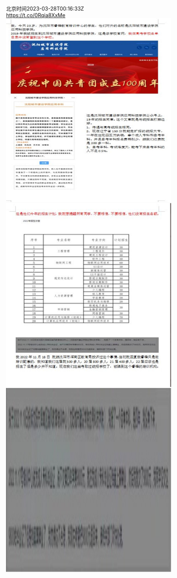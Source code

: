 北京时间2023-03-28T00:16:33Z<br>https://t.co/0Rqia8XxMe<br><img src='/temp/image/2023/w-Month-3/1640387338269343747_0.jpg' width='450' height='500'><img src='/temp/image/2023/w-Month-3/1640387338269343747_1.jpg' width='450' height='500'><img src='/temp/image/2023/w-Month-3/1640387338269343747_2.jpg' width='450' height='500'><br><br>